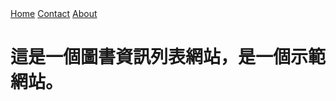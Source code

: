 <nav>
  <a href='/'>Home</a>
  <a href='/contact'>Contact</a>
  <a href='/about'>About</a>
</nav>

<h1>這是一個圖書資訊列表網站，是一個示範網站。</h1>
